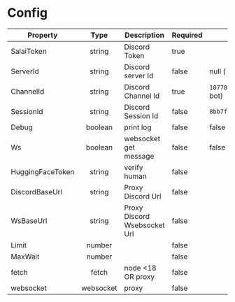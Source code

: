 # Config

<table><thead><tr><th>Property</th><th width="128" align="center">Type</th><th>Description</th><th width="101">Required</th><th>Default</th></tr></thead><tbody><tr><td>SalaiToken</td><td align="center">string</td><td>Discord Token </td><td>true</td><td></td></tr><tr><td>ServerId</td><td align="center">string</td><td>Discord server Id</td><td>false</td><td>null ( DM Midjourney bot)</td></tr><tr><td>ChannelId</td><td align="center">string</td><td>Discord Channel Id</td><td>true</td><td><code>1077800642086703114</code>(Midjourney bot)</td></tr><tr><td>SessionId</td><td align="center">string</td><td>Discord Session Id</td><td>false</td><td><code>8bb7f5b79c7a49f7d0824ab4b8773a81</code></td></tr><tr><td>Debug</td><td align="center">boolean</td><td>print log</td><td>false</td><td>false</td></tr><tr><td>Ws</td><td align="center">boolean</td><td>websocket get message</td><td>false</td><td>false</td></tr><tr><td>HuggingFaceToken</td><td align="center">string</td><td>verify human</td><td>false</td><td></td></tr><tr><td>DiscordBaseUrl</td><td align="center">string</td><td>Proxy Discord Url</td><td>false</td><td></td></tr><tr><td>WsBaseUrl</td><td align="center">string</td><td>Proxy Discord Wsebsocket Url</td><td>false</td><td></td></tr><tr><td>Limit</td><td align="center">number</td><td></td><td>false</td><td></td></tr><tr><td>MaxWait</td><td align="center">number</td><td></td><td>false</td><td></td></tr><tr><td>fetch</td><td align="center">fetch</td><td>node &#x3C;18 OR proxy</td><td>false</td><td></td></tr><tr><td>websocket</td><td align="center">websocket</td><td>proxy</td><td>false</td><td></td></tr></tbody></table>
